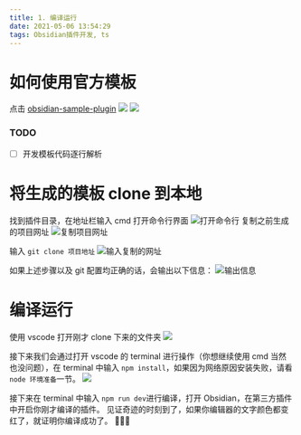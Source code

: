```yaml
---
title: 1. 编译运行
date: 2021-05-06 13:54:29
tags: Obsidian插件开发, ts
---
```


# 如何使用官方模板

点击 [obsidian-sample-plugin](https://github.com/obsidianmd/obsidian-sample-plugin)
![](https://person-pic-1253385403.cos.ap-shanghai.myqcloud.com/img/20210430113717.png)
![](https://person-pic-1253385403.cos.ap-shanghai.myqcloud.com/img/20210430113751.png)

<!-- more -->

### TODO

- [ ] 开发模板代码逐行解析

# 将生成的模板 clone 到本地

找到插件目录，在地址栏输入 cmd 打开命令行界面
![打开命令行](https://person-pic-1253385403.cos.ap-shanghai.myqcloud.com/img/20210506125930.png)
复制之前生成的项目网址
![复制项目网址](https://person-pic-1253385403.cos.ap-shanghai.myqcloud.com/img/20210506115957.png)

输入 `git clone 项目地址`
![输入复制的网址](https://person-pic-1253385403.cos.ap-shanghai.myqcloud.com/img/20210506130427.png)

如果上述步骤以及 git 配置均正确的话，会输出以下信息：
![输出信息](https://person-pic-1253385403.cos.ap-shanghai.myqcloud.com/img/20210506130757.png)

# 编译运行

使用 vscode 打开刚才 clone 下来的文件夹
![](https://person-pic-1253385403.cos.ap-shanghai.myqcloud.com/img/20210506131052.png)

接下来我们会通过打开 vscode 的 terminal 进行操作（你想继续使用 cmd 当然也没问题），在 terminal 中输入 `npm install`，如果因为网络原因安装失败，请看 `node 环境准备`一节。
![](https://person-pic-1253385403.cos.ap-shanghai.myqcloud.com/img/20210506131213.png)

接下来在 terminal 中输入 `npm run dev`进行编译，打开 Obsidian，在第三方插件中开启你刚才编译的插件。
见证奇迹的时刻到了，如果你编辑器的文字颜色都变红了，就证明你编译成功了。
👏👏👏
